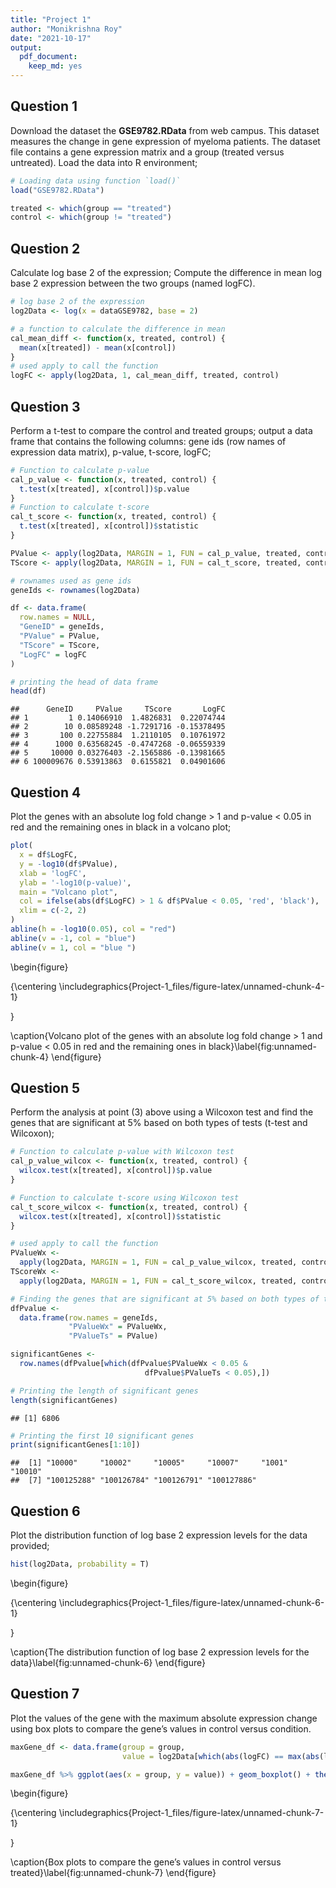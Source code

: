 ```yaml
---
title: "Project 1"
author: "Monikrishna Roy"
date: "2021-10-17"
output: 
  pdf_document:
    keep_md: yes
---
```




## Question 1
Download the dataset the **GSE9782.RData** from web campus. This dataset measures the change in gene expression of myeloma patients. The dataset file contains a gene expression matrix and a group (treated versus untreated). Load the data into R environment;


```r
# Loading data using function `load()`
load("GSE9782.RData")

treated <- which(group == "treated")
control <- which(group != "treated")
```

## Question 2
Calculate log base 2 of the expression; Compute the difference in mean log base 2 expression between the two groups (named logFC).


```r
# log base 2 of the expression
log2Data <- log(x = dataGSE9782, base = 2)

# a function to calculate the difference in mean
cal_mean_diff <- function(x, treated, control) {
  mean(x[treated]) - mean(x[control])
}
# used apply to call the function
logFC <- apply(log2Data, 1, cal_mean_diff, treated, control)
```

## Question 3
Perform a t-test to compare the control and treated groups; output a data frame that contains the following columns: gene ids (row names of expression data matrix), p-value, t-score, logFC;


```r
# Function to calculate p-value
cal_p_value <- function(x, treated, control) {
  t.test(x[treated], x[control])$p.value
}
# Function to calculate t-score
cal_t_score <- function(x, treated, control) {
  t.test(x[treated], x[control])$statistic
}

PValue <- apply(log2Data, MARGIN = 1, FUN = cal_p_value, treated, control)
TScore <- apply(log2Data, MARGIN = 1, FUN = cal_t_score, treated, control)

# rownames used as gene ids
geneIds <- rownames(log2Data)

df <- data.frame(
  row.names = NULL,
  "GeneID" = geneIds,
  "PValue" = PValue,
  "TScore" = TScore,
  "LogFC" = logFC
)

# printing the head of data frame
head(df)
```

```
##      GeneID     PValue     TScore       LogFC
## 1         1 0.14066910  1.4826831  0.22074744
## 2        10 0.08589248 -1.7291716 -0.15378495
## 3       100 0.22755884  1.2110105  0.10761972
## 4      1000 0.63568245 -0.4747268 -0.06559339
## 5     10000 0.03276403 -2.1565886 -0.13981665
## 6 100009676 0.53913863  0.6155821  0.04901606
```

## Question 4
Plot the genes with an absolute log fold change > 1 and p-value < 0.05 in red and the remaining ones in black in a volcano plot;


```r
plot(
  x = df$LogFC,
  y = -log10(df$PValue),
  xlab = 'logFC',
  ylab = '-log10(p-value)',
  main = "Volcano plot",
  col = ifelse(abs(df$LogFC) > 1 & df$PValue < 0.05, 'red', 'black'),
  xlim = c(-2, 2)
)
abline(h = -log10(0.05), col = "red")
abline(v = -1, col = "blue")
abline(v = 1, col = "blue ")
```

\begin{figure}

{\centering \includegraphics{Project-1_files/figure-latex/unnamed-chunk-4-1} 

}

\caption{Volcano plot of the genes with an absolute log fold change > 1 and p-value < 0.05 in red and the remaining ones in black}\label{fig:unnamed-chunk-4}
\end{figure}

## Question 5
Perform the analysis at point (3) above using a Wilcoxon test and find the genes that are significant at 5% based on both types of tests (t-test and Wilcoxon);


```r
# Function to calculate p-value with Wilcoxon test
cal_p_value_wilcox <- function(x, treated, control) {
  wilcox.test(x[treated], x[control])$p.value
}

# Function to calculate t-score using Wilcoxon test
cal_t_score_wilcox <- function(x, treated, control) {
  wilcox.test(x[treated], x[control])$statistic
}

# used apply to call the function
PValueWx <-
  apply(log2Data, MARGIN = 1, FUN = cal_p_value_wilcox, treated, control)
TScoreWx <-
  apply(log2Data, MARGIN = 1, FUN = cal_t_score_wilcox, treated, control)

# Finding the genes that are significant at 5% based on both types of tests (t-test and Wilcoxon)
dfPvalue <-
  data.frame(row.names = geneIds,
             "PValueWx" = PValueWx,
             "PValueTs" = PValue)

significantGenes <-
  row.names(dfPvalue[which(dfPvalue$PValueWx < 0.05 &
                              dfPvalue$PValueTs < 0.05),])

# Printing the length of significant genes
length(significantGenes)
```

```
## [1] 6806
```

```r
# Printing the first 10 significant genes
print(significantGenes[1:10])
```

```
##  [1] "10000"     "10002"     "10005"     "10007"     "1001"      "10010"    
##  [7] "100125288" "100126784" "100126791" "100127886"
```

## Question 6
Plot the distribution function of log base 2 expression levels for the data provided;


```r
hist(log2Data, probability = T)
```

\begin{figure}

{\centering \includegraphics{Project-1_files/figure-latex/unnamed-chunk-6-1} 

}

\caption{The distribution function of log base 2 expression levels for the data}\label{fig:unnamed-chunk-6}
\end{figure}

## Question 7
Plot the values of the gene with the maximum absolute expression change using box plots to compare the gene’s values in control versus condition.


```r
maxGene_df <- data.frame(group = group,
                         value = log2Data[which(abs(logFC) == max(abs(logFC))),])

maxGene_df %>% ggplot(aes(x = group, y = value)) + geom_boxplot() + theme_classic()
```

\begin{figure}

{\centering \includegraphics{Project-1_files/figure-latex/unnamed-chunk-7-1} 

}

\caption{Box plots to compare the gene’s values in control versus treated}\label{fig:unnamed-chunk-7}
\end{figure}
